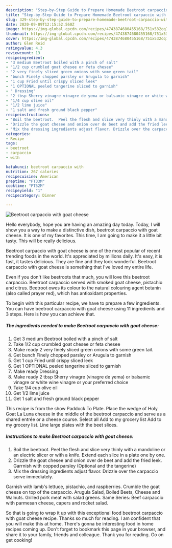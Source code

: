 ```yaml
---
description: "Step-by-Step Guide to Prepare Homemade Beetroot carpaccio with goat cheese"
title: "Step-by-Step Guide to Prepare Homemade Beetroot carpaccio with goat cheese"
slug: 329-step-by-step-guide-to-prepare-homemade-beetroot-carpaccio-with-goat-cheese
date: 2020-09-09T12:15:52.560Z
image: https://img-global.cpcdn.com/recipes/4743874680455168/751x532cq70/beetroot-carpaccio-with-goat-cheese-recipe-main-photo.jpg
thumbnail: https://img-global.cpcdn.com/recipes/4743874680455168/751x532cq70/beetroot-carpaccio-with-goat-cheese-recipe-main-photo.jpg
cover: https://img-global.cpcdn.com/recipes/4743874680455168/751x532cq70/beetroot-carpaccio-with-goat-cheese-recipe-main-photo.jpg
author: Glen Reid
ratingvalue: 4.3
reviewcount: 13
recipeingredient:
- "3 medium Beetroot boiled with a pinch of salt"
- "1/2 cup crumbled goat chesee or feta chesee"
- "2 very finely sliced green onions with some green tail"
- "bunch Finely chopped parsley or Arugula to garnish"
- "1 cup Fried until crispy sliced leek"
- "1 OPTIONAL peeled tangerine sliced to garnish"
- " Dressing"
- "2 tbsp Sherry vinagre vinagre de yema or balsamic vinagre or white wine vinagre or your preferred choice"
- "1/4 cup olive oil"
- "1/2 lime juice"
- "1 salt and fresh ground black pepper"
recipeinstructions:
- "Boil the beetroot.  Peel the flesh and slice very thinly with a mandoline or an electric slicer or with a knife.  Extend each slice in a plate one by one."
- "Drizzle the goat chesee and onion over de beet and add the fried leek. Garrnish with copped parsley (Optional and the tangerine)"
- "Mix the dressing ingredients adjust flavor. Drizzle over the carpaccio serve immediately."
categories:
- Recipe
tags:
- beetroot
- carpaccio
- with

katakunci: beetroot carpaccio with 
nutrition: 267 calories
recipecuisine: American
preptime: "PT33M"
cooktime: "PT52M"
recipeyield: "1"
recipecategory: Dinner

---
```



![Beetroot carpaccio with goat cheese](https://img-global.cpcdn.com/recipes/4743874680455168/751x532cq70/beetroot-carpaccio-with-goat-cheese-recipe-main-photo.jpg)

Hello everybody, hope you are having an amazing day today. Today, I will show you a way to make a distinctive dish, beetroot carpaccio with goat cheese. It is one of my favorites. This time, I am going to make it a little bit tasty. This will be really delicious.

Beetroot carpaccio with goat cheese is one of the most popular of recent trending foods in the world. It's appreciated by millions daily. It's easy, it is fast, it tastes delicious. They are fine and they look wonderful. Beetroot carpaccio with goat cheese is something that I've loved my entire life.

Even if you don&#39;t like beetroots that much, you will love this beetroot carpaccio. Beetroot carpaccio served with smoked goat cheese, pistachio and citrus. Beetroot owes its colour to the natural colouring agent betanin (also called prayer red), which has antioxidant properties.


To begin with this particular recipe, we have to prepare a few ingredients. You can have beetroot carpaccio with goat cheese using 11 ingredients and 3 steps. Here is how you can achieve that.

<!--inarticleads1-->

##### The ingredients needed to make Beetroot carpaccio with goat cheese:

1. Get 3 medium Beetroot boiled with a pinch of salt
1. Take 1/2 cup crumbled goat chesee or feta chesee
1. Make ready 2 very finely sliced green onions with some green tail.
1. Get bunch Finely chopped parsley or Arugula to garnish
1. Get 1 cup Fried until crispy sliced leek
1. Get 1 OPTIONAL peeled tangerine sliced to garnish
1. Make ready  Dressing
1. Make ready 2 tbsp Sherry vinagre (vinagre de yema) or balsamic vinagre or white wine vinagre or your preferred choice
1. Take 1/4 cup olive oil
1. Get 1/2 lime juice
1. Get 1 salt and fresh ground black pepper


This recipe is from the show Paddock To Plate. Place the wedge of Holy Goat La Luna cheese in the middle of the beetroot carpaccio and serve as a shared entrée or a cheese course. Select all Add to my grocery list Add to my grocery list. Line large plates with the beet slices. 

<!--inarticleads2-->

##### Instructions to make Beetroot carpaccio with goat cheese:

1. Boil the beetroot.  Peel the flesh and slice very thinly with a mandoline or an electric slicer or with a knife.  Extend each slice in a plate one by one.
1. Drizzle the goat chesee and onion over de beet and add the fried leek. Garrnish with copped parsley (Optional and the tangerine)
1. Mix the dressing ingredients adjust flavor. Drizzle over the carpaccio serve immediately.


Garnish with lamb&#39;s lettuce, pistachio, and raspberries. Crumble the goat cheese on top of the carpaccio. Arugula Salad, Boiled Beets, Cheese and Walnuts. Grilled pork meat with salad greens. Same Series: Beef carpaccio with parmesan cheese, capers and rocket salad. 

So that is going to wrap it up with this exceptional food beetroot carpaccio with goat cheese recipe. Thanks so much for reading. I am confident that you will make this at home. There's gonna be interesting food in home recipes coming up. Don't forget to bookmark this page in your browser, and share it to your family, friends and colleague. Thank you for reading. Go on get cooking!
